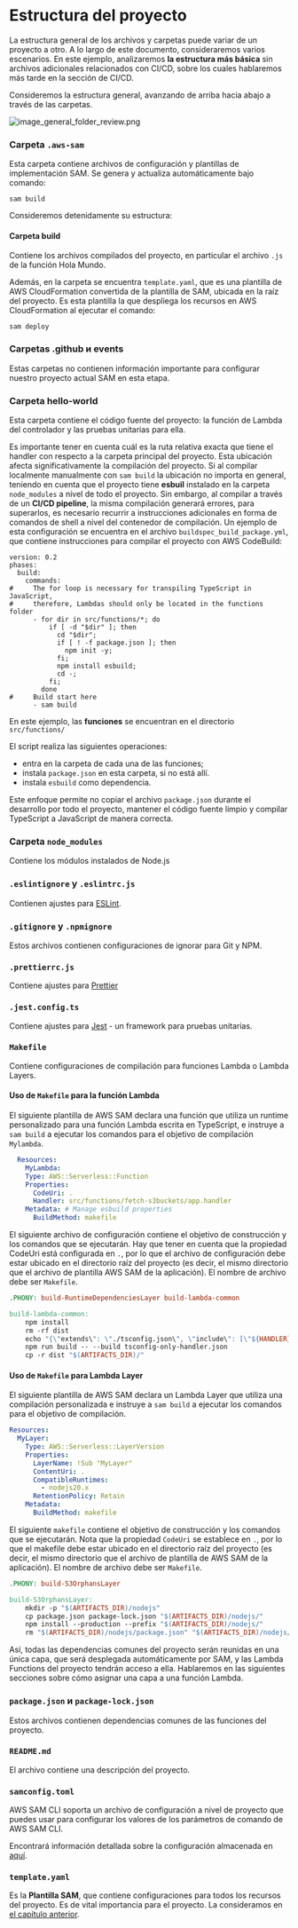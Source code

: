 # Estructura del proyecto

La estructura general de los archivos y carpetas puede variar de un proyecto a otro. 
A lo largo de este documento, consideraremos varios escenarios. En este ejemplo, analizaremos **la estructura 
más básica** sin archivos adicionales relacionados con CI/CD, sobre los cuales hablaremos más tarde en la sección de CI/CD.

Consideremos la estructura general, avanzando de arriba hacia abajo a través de las carpetas.

![image_general_folder_review.png](image_general_folder_review.png)

### Carpeta `.aws-sam` 

Esta carpeta contiene archivos de configuración y plantillas de implementación SAM. 
Se genera y actualiza automáticamente bajo comando: 

```shell
sam build
```

Consideremos detenidamente su estructura:

#### Carpeta build
Contiene los archivos compilados del proyecto, en particular el archivo `.js` de la función Hola Mundo.

Además, en la carpeta se encuentra `template.yaml`, que es una plantilla de AWS CloudFormation convertida 
de la plantilla de SAM, ubicada en la raíz del proyecto. Es esta plantilla la que despliega los recursos 
en AWS CloudFormation al ejecutar el comando:

```shell
sam deploy
```

### Carpetas .github и events

Estas carpetas no contienen información importante para configurar nuestro proyecto actual SAM en esta etapa.

### Carpeta hello-world

Esta carpeta contiene el código fuente del proyecto: la función de Lambda del controlador y las pruebas unitarias para ella.

Es importante tener en cuenta cuál es la ruta relativa exacta que tiene el handler con respecto a 
la carpeta principal del proyecto. Esta ubicación afecta significativamente la compilación del proyecto. 
Si al compilar localmente manualmente con `sam build` la ubicación no importa en general, teniendo en cuenta que el proyecto 
tiene **esbuil** instalado en la carpeta `node_modules` a nivel de todo el proyecto. 
Sin embargo, al compilar a través de un **CI/CD pipeline**, la misma compilación generará errores, para superarlos, 
es necesario recurrir a instrucciones adicionales en forma de comandos de shell a nivel del contenedor de compilación. 
Un ejemplo de esta configuración se encuentra en el archivo `buildspec_build_package.yml`, que contiene instrucciones 
para compilar el proyecto con AWS CodeBuild:

```shell
version: 0.2
phases:
  build:
    commands:
#     The for loop is necessary for transpiling TypeScript in JavaScript,
#     therefore, Lambdas should only be located in the functions folder
      - for dir in src/functions/*; do
          if [ -d "$dir" ]; then
            cd "$dir";
            if [ ! -f package.json ]; then
              npm init -y;
            fi;
            npm install esbuild;
            cd -;
          fi;
        done
#     Build start here
      - sam build
```

En este ejemplo, las **funciones** se encuentran en el directorio `src/functions/`

El script realiza las siguientes operaciones:

* entra en la carpeta de cada una de las funciones;
* instala `package.json` en esta carpeta, si no está allí.
* instala `esbuild` como dependencia.

Este enfoque permite no copiar el archivo `package.json` durante el desarrollo por todo el proyecto, mantener el código fuente 
limpio y compilar TypeScript a JavaScript de manera correcta.

### Carpeta `node_modules`  

Contiene los módulos instalados de Node.js

### `.eslintignore` y `.eslintrc.js`

Contienen ajustes para [ESLint](https://eslint.org).

### `.gitignore` y `.npmignore`

Estos archivos contienen configuraciones de ignorar para Git y NPM.

### `.prettierrc.js`

Contiene ajustes para [Prettier](https://prettier.io) 

### `.jest.config.ts`

Contiene ajustes para [Jest](https://jestjs.io) - un framework para pruebas unitarias.

### `Makefile`

Contiene configuraciones de compilación para funciones Lambda o Lambda Layers. 

#### Uso de `Makefile` para la función Lambda

El siguiente plantilla de AWS SAM declara una función que utiliza un runtime personalizado para 
una función Lambda escrita en TypeScript, e instruye a `sam build` a ejecutar los comandos para el objetivo de 
compilación `Mylambda`.

```yaml
  Resources:
    MyLambda:
    Type: AWS::Serverless::Function
    Properties:
      CodeUri: .
      Handler: src/functions/fetch-s3buckets/app.handler
    Metadata: # Manage esbuild properties
      BuildMethod: makefile
```

El siguiente archivo de configuración contiene el objetivo de construcción y los comandos que se ejecutarán. 
Hay que tener en cuenta que la propiedad CodeUri está configurada en `.`, por lo que el archivo de configuración debe estar 
ubicado en el directorio raíz del proyecto (es decir, el mismo directorio que el archivo de plantilla AWS SAM de la aplicación). 
El nombre de archivo debe ser `Makefile`.

```makefile
.PHONY: build-RuntimeDependenciesLayer build-lambda-common

build-lambda-common:
	npm install
	rm -rf dist
	echo "{\"extends\": \"./tsconfig.json\", \"include\": [\"${HANDLER}\"] }" > tsconfig-only-handler.json
	npm run build -- --build tsconfig-only-handler.json
	cp -r dist "$(ARTIFACTS_DIR)/"
```

#### Uso de `Makefile` para Lambda Layer

El siguiente plantilla de AWS SAM declara un Lambda Layer que utiliza una compilación personalizada e instruye 
a `sam build` a ejecutar los comandos para el objetivo de compilación.

```yaml
Resources:
  MyLayer:
    Type: AWS::Serverless::LayerVersion
    Properties:
      LayerName: !Sub "MyLayer"
      ContentUri: .
      CompatibleRuntimes:
        - nodejs20.x
      RetentionPolicy: Retain
    Metadata:
      BuildMethod: makefile
```

El siguiente `makefile` contiene el objetivo de construcción y los comandos que se ejecutarán. 
Nota que la propiedad `CodeUri` se establece en `.`, por lo que el makefile debe estar ubicado en el directorio raíz del proyecto 
(es decir, el mismo directorio que el archivo de plantilla de AWS SAM de la aplicación). 
El nombre de archivo debe ser `Makefile`.

```makefile
.PHONY: build-S3OrphansLayer

build-S3OrphansLayer:
	mkdir -p "$(ARTIFACTS_DIR)/nodejs"
	cp package.json package-lock.json "$(ARTIFACTS_DIR)/nodejs/"
	npm install --production --prefix "$(ARTIFACTS_DIR)/nodejs/"
	rm "$(ARTIFACTS_DIR)/nodejs/package.json" "$(ARTIFACTS_DIR)/nodejs/package-lock.json" # to avoid rebuilding when changes aren't related to dependencies
```

Así, todas las dependencias comunes del proyecto serán reunidas en una única capa, que será desplegada automáticamente 
por SAM, y las Lambda Functions del proyecto tendrán acceso a ella. Hablaremos en las siguientes secciones sobre cómo 
asignar una capa a una función Lambda.

### `package.json` и `package-lock.json `

Estos archivos contienen dependencias comunes de las funciones del proyecto.

### `README.md`

El archivo contiene una descripción del proyecto.

### `samconfig.toml`

AWS SAM CLI soporta un archivo de configuración a nivel de proyecto que puedes usar para configurar los valores de los 
parámetros de comando de AWS SAM CLI.

Encontrará información detallada sobre la configuración almacenada en [aquí](https://docs.aws.amazon.com/serverless-application-model/latest/developerguide/serverless-sam-cli-config.html).

### `template.yaml`

Es la **Plantilla SAM**, que contiene configuraciones para todos los recursos del proyecto. Es de vital importancia para el proyecto.
La consideramos en [el capítulo anterior](Aspectos_generales_características_y_ejemplos_de_Plantilla_SAM.md).